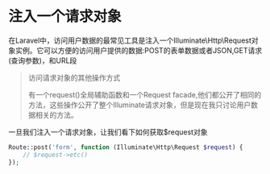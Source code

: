 # 注入一个请求对象

在Laravel中，访问用户数据的最常见工具是注入一个Illuminate\Http\Request对象实例。它可以方便的访问用户提供的数据:POST的表单数据或者JSON,GET请求\(查询参数\)，和URL段

> 访问请求对象的其他操作方式
>
> 有一个request\(\)全局辅助函数和一个Request facade,他们都公开了相同的方法，这些操作公开了整个Illuminate请求对象，但是现在我只讨论用户数据相关的方法。

一旦我们注入一个请求对象，让我们看下如何获取$request对象

```php
Route::post('form', function (Illuminate\Http\Request $request) { 
    // $request->etc()
});
```

